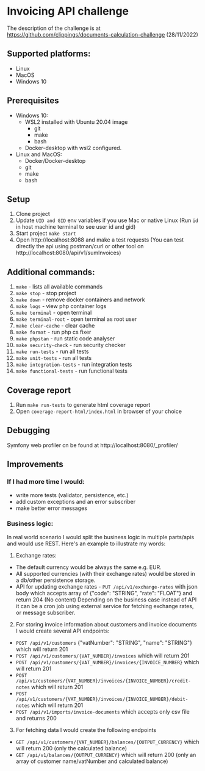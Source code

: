 # Invoicing API challenge

The description of the challenge is at https://github.com/clippings/documents-calculation-challenge (28/11/2022)

## Supported platforms:

* Linux
* MacOS
* Windows 10

## Prerequisites

* Windows 10:
    * WSL2 installed with Ubuntu 20.04 image
        * git
        * make
        * bash
    * Docker-desktop with wsl2 configured.
* Linux and MacOS:
    * Docker/Docker-desktop
    * git
    * make
    * bash

## Setup

1. Clone project
2. Update `UID and GID` env variables if you use Mac or native Linux (Run `id` in host machine terminal to see user id
   and gid)
3. Start project `make start`
4. Open http://localhost:8088 and make a test requests (You can test directly the api using postman/curl or other tool
   on http://localhost:8080/api/v1/sumInvoices)

## Additional commands:

1. `make` - lists all available commands
2. `make stop` - stop project
3. `make down` - remove docker containers and network
4. `make logs` - view php container logs
5. `make terminal` - open terminal
6. `make terminal-root` - open terminal as root user
7. `make clear-cache` - clear cache
8. `make format` - run php cs fixer
9. `make phpstan` - run static code analyser
10. `make security-check` - run security checker
11. `make run-tests` - run all tests
12. `make unit-tests` - run all tests
13. `make integration-tests` - run integration tests
14. `make functional-tests` - run functional tests

## Coverage report

1. Run `make run-tests`  to generate html coverage report
2. Open `coverage-report-html/index.html` in browser of your choice

## Debugging

Symfony web profiler cn be found at http://localhost:8080/_profiler/

## Improvements

### If I had more time I would:
* write more tests (validator, persistence, etc.)
* add custom exceptions and an error subscriber
* make better error messages

### Business logic:
In real world scenario I would split the business logic in multiple parts/apis and would use REST.
Here's an example to illustrate my words:

1. Exchange rates:
* The default currency would be always the same e.g. EUR.
* All supported currencies (with their exchange rates) would be stored in a db/other persistence storage.
* API for updating exchange rates - `PUT /api/v1/exchange-rates` with json body which accepts array of {"code": "STRING", "rate": "FLOAT"} and return 204 (No content)
Depending on the business case instead of API it can be a cron job using external service for fetching exchange rates, or message subscriber.
2. For storing invoice information about customers and invoice documents I would create several API endpoints:
* `POST /api/v1/customers` {"vatNumber": "STRING", "name": "STRING"} which will return 201
* `POST /api/v1/customers/{VAT_NUMBER}/invoices` which will return 201
* `POST /api/v1/customers/{VAT_NUMBER}/invoices/{INVOICE_NUMBER}` which will return 201
* `POST /api/v1/customers/{VAT_NUMBER}/invoices/{INVOICE_NUMBER}/credit-notes` which will return 201
* `POST /api/v1/customers/{VAT_NUMBER}/invoices/{INVOICE_NUMBER}/debit-notes` which will return 201
* `POST /api/v1/imports/invoice-documents` which accepts only csv file and returns 200
3. For fetching data I would create the following endpoints
* `GET /api/v1/customers/{VAT_NUMBER}/balances/{OUTPUT_CURRENCY}` which will return 200 (only the calculated balance)
* `GET /api/v1/balances/{OUTPUT_CURRENCY}` which will return 200 (only an array of customer name/vatNumber and calculated balance)